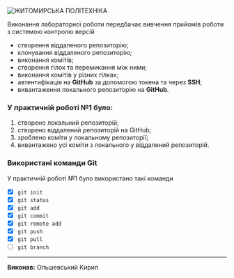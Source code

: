 ![ЖИТОМИРСЬКА ПОЛІТЕХНІКА](https://media.ztu.edu.ua/wp-content/uploads/2020/02/Group-6-1-1536x465.png)
 
Виконання лабораторної роботи передбачає вивчення прийомів роботи з системою контролю версій 
 
- створення віддаленого репозиторію;  
- клонування віддаленого репозиторію;  
- виконання комітів;  
- створення гілок та перемикання між ними;  
- виконання комітів у різних гілках;  
- автентифікація на **GitHub** за допомогою токена та через **SSH**;  
- вивантаження локального репозиторію на **GitHub**.  

### У практичній роботі №1 було:  
1. створено локальний репозиторій;  
2. створено віддалений репозиторій на GitHub;  
3. зроблено коміти у локальному репозиторії;  
4. вивантажено усі коміти з локального у віддалений репозиторій.  

### Використані команди Git  
У практичній роботі №1 було використано такі команди 

- [x] `git init`  
- [x] `git status`  
- [x] `git add`  
- [x] `git commit`  
- [x] `git remote add`  
- [x] `git push`  
- [x] `git pull`  
- [ ] `git branch`  

---

**Виконав:**   Ольшевський Кирил
